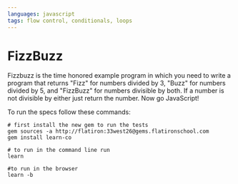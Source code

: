 ```yaml
---
languages: javascript
tags: flow control, conditionals, loops
---
```


# FizzBuzz
Fizzbuzz is the time honored example program in which you need to write a program that returns "Fizz" for numbers divided by 3, "Buzz" for numbers divided by 5, and "FizzBuzz" for numbers divisible by both.  If a number is not divisible by either just return the number.  Now go JavaScript!

To run the specs follow these commands:
```shell
# first install the new gem to run the tests
gem sources -a http://flatiron:33west26@gems.flatironschool.com
gem install learn-co

# to run in the command line run
learn

#to run in the browser
learn -b
```